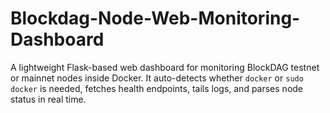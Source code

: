 # Blockdag-Node-Web-Monitoring-Dashboard
A lightweight Flask-based web dashboard for monitoring BlockDAG testnet or mainnet nodes inside Docker.   It auto-detects whether `docker` or `sudo docker` is needed, fetches health endpoints, tails logs, and parses node status in real time.
